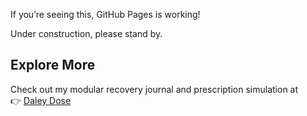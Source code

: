 If you’re seeing this, GitHub Pages is working!

Under construction, please stand by.

## Explore More

Check out my modular recovery journal and prescription simulation at  
👉 [Daley Dose](https://hiredale.github.io/daleydose/)
